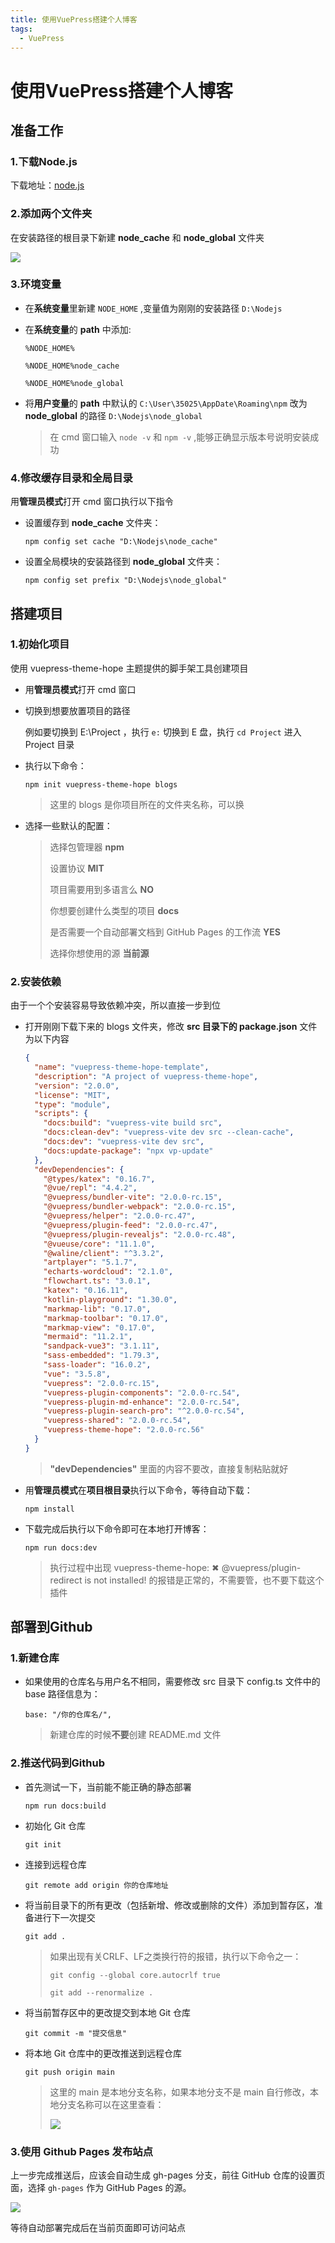 ```yaml
---
title: 使用VuePress搭建个人博客
tags:
  - VuePress
---
```


# 使用VuePress搭建个人博客

##  准备工作

### 1.下载Node.js

下载地址：[node.js](https://nodejs.org/en/)

### 2.添加两个文件夹

在安装路径的根目录下新建 **node_cache** 和 **node_global** 文件夹

![](https://github.com/kef25055/Typoraimg/blob/main/blog/note/Vuepress/nodejs.png?raw=true)

### 3.环境变量

- 在**系统变量**里新建 `NODE_HOME` ,变量值为刚刚的安装路径 `D:\Nodejs`

- 在**系统变量**的 **path** 中添加:

   `%NODE_HOME%` 

   `%NODE_HOME%node_cache` 

   `%NODE_HOME%node_global`

- 将**用户变量**的 **path** 中默认的 `C:\User\35025\AppDate\Roaming\npm` 改为 **node_global** 的路径 `D:\Nodejs\node_global`

   > 在 cmd 窗口输入 `node -v` 和 `npm -v` ,能够正确显示版本号说明安装成功

### 4.修改缓存目录和全局目录

用**管理员模式**打开 cmd 窗口执行以下指令

- 设置缓存到 **node_cache** 文件夹：

  ```shell
  npm config set cache "D:\Nodejs\node_cache"
  ```

  

- 设置全局模块的安装路径到 **node_global** 文件夹：

  ```shell
  npm config set prefix "D:\Nodejs\node_global"
  ```
  
  

## 搭建项目

### 1.初始化项目

使用 vuepress-theme-hope 主题提供的脚手架工具创建项目

- 用**管理员模式**打开 cmd 窗口

- 切换到想要放置项目的路径

  例如要切换到 E:\Project ，执行 `e:` 切换到 E 盘，执行 `cd Project` 进入 Project 目录

- 执行以下命令：

  ```shell
  npm init vuepress-theme-hope blogs
  ```

  > 这里的 blogs 是你项目所在的文件夹名称，可以换

- 选择一些默认的配置：

  > 选择包管理器 **npm** 
  >
  > 设置协议 **MIT**
  >
  > 项目需要用到多语言么 **NO**
  >
  > 你想要创建什么类型的项目 **docs**
  >
  > 是否需要一个自动部署文档到 GitHub Pages 的工作流 **YES**
  >
  > 选择你想使用的源 **当前源**

### 2.安装依赖

由于一个个安装容易导致依赖冲突，所以直接一步到位

- 打开刚刚下载下来的 blogs 文件夹，修改 **src 目录下的 package.json** 文件为以下内容

  ```json
  {
    "name": "vuepress-theme-hope-template",
    "description": "A project of vuepress-theme-hope",
    "version": "2.0.0",
    "license": "MIT",
    "type": "module",
    "scripts": {
      "docs:build": "vuepress-vite build src",
      "docs:clean-dev": "vuepress-vite dev src --clean-cache",
      "docs:dev": "vuepress-vite dev src",
      "docs:update-package": "npx vp-update"
    },
    "devDependencies": {
      "@types/katex": "0.16.7",
      "@vue/repl": "4.4.2",
      "@vuepress/bundler-vite": "2.0.0-rc.15",
      "@vuepress/bundler-webpack": "2.0.0-rc.15",
      "@vuepress/helper": "2.0.0-rc.47",
      "@vuepress/plugin-feed": "2.0.0-rc.47",
      "@vuepress/plugin-revealjs": "2.0.0-rc.48",
      "@vueuse/core": "11.1.0",
      "@waline/client": "^3.3.2",
      "artplayer": "5.1.7",
      "echarts-wordcloud": "2.1.0",
      "flowchart.ts": "3.0.1",
      "katex": "0.16.11",
      "kotlin-playground": "1.30.0",
      "markmap-lib": "0.17.0",
      "markmap-toolbar": "0.17.0",
      "markmap-view": "0.17.0",
      "mermaid": "11.2.1",
      "sandpack-vue3": "3.1.11",
      "sass-embedded": "1.79.3",
      "sass-loader": "16.0.2",
      "vue": "3.5.8",
      "vuepress": "2.0.0-rc.15",
      "vuepress-plugin-components": "2.0.0-rc.54",
      "vuepress-plugin-md-enhance": "2.0.0-rc.54",
      "vuepress-plugin-search-pro": "^2.0.0-rc.54",
      "vuepress-shared": "2.0.0-rc.54",
      "vuepress-theme-hope": "2.0.0-rc.56"
    }
  }
  ```

  > **"devDependencies"** 里面的内容不要改，直接复制粘贴就好

- 用**管理员模式**在**项目根目录**执行以下命令，等待自动下载：

  ```shell
  npm install
  ```

- 下载完成后执行以下命令即可在本地打开博客：

  ```shell
  npm run docs:dev
  ```
  
  > 执行过程中出现 vuepress-theme-hope:  ✖ @vuepress/plugin-redirect is not installed! 的报错是正常的，不需要管，也不要下载这个插件

## 部署到Github

### 1.新建仓库

+ 如果使用的仓库名与用户名不相同，需要修改 src 目录下 config.ts 文件中的 base 路径信息为：

  ```shell
  base: "/你的仓库名/",
  ```

  > 新建仓库的时候**不要**创建 README.md 文件

### 2.推送代码到Github

+ 首先测试一下，当前能不能正确的静态部署

  ```shell
  npm run docs:build
  ```

+ 初始化 Git 仓库

  ```shell
  git init
  ```

+ 连接到远程仓库

  ```shell
  git remote add origin 你的仓库地址
  ```

+ 将当前目录下的所有更改（包括新增、修改或删除的文件）添加到暂存区，准备进行下一次提交

  ```shell
  git add .
  ```

  > 如果出现有关CRLF、LF之类换行符的报错，执行以下命令之一：
  >
  > ```shell
  > git config --global core.autocrlf true
  > ```
  >
  > ```shell
  > git add --renormalize .
  > ```

+ 将当前暂存区中的更改提交到本地 Git 仓库

  ```shell
  git commit -m "提交信息"
  ```

+ 将本地 Git 仓库中的更改推送到远程仓库

  ```shell
  git push origin main
  ```

  > 这里的 main 是本地分支名称，如果本地分支不是 main 自行修改，本地分支名称可以在这里查看：
  >
  > ![](https://github.com/kef25055/Typoraimg/blob/main/blog/note/Vuepress/git.png?raw=true)

### 3.使用 Github Pages 发布站点

上一步完成推送后，应该会自动生成 gh-pages 分支，前往 GitHub 仓库的设置页面，选择 `gh-pages` 作为 GitHub Pages 的源。

![](https://github.com/kef25055/Typoraimg/blob/main/blog/note/Vuepress/pages.png?raw=true)

等待自动部署完成后在当前页面即可访问站点
